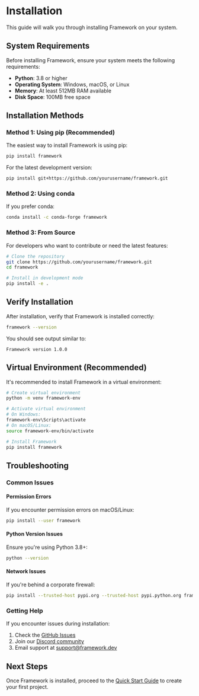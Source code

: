 # Installation

This guide will walk you through installing Framework on your system.

## System Requirements

Before installing Framework, ensure your system meets the following requirements:

- **Python**: 3.8 or higher
- **Operating System**: Windows, macOS, or Linux
- **Memory**: At least 512MB RAM available
- **Disk Space**: 100MB free space

## Installation Methods

### Method 1: Using pip (Recommended)

The easiest way to install Framework is using pip:

```bash
pip install framework
```

For the latest development version:

```bash
pip install git+https://github.com/yourusername/framework.git
```

### Method 2: Using conda

If you prefer conda:

```bash
conda install -c conda-forge framework
```

### Method 3: From Source

For developers who want to contribute or need the latest features:

```bash
# Clone the repository
git clone https://github.com/yourusername/framework.git
cd framework

# Install in development mode
pip install -e .
```

## Verify Installation

After installation, verify that Framework is installed correctly:

```bash
framework --version
```

You should see output similar to:

```
Framework version 1.0.0
```

## Virtual Environment (Recommended)

It's recommended to install Framework in a virtual environment:

```bash
# Create virtual environment
python -m venv framework-env

# Activate virtual environment
# On Windows:
framework-env\Scripts\activate
# On macOS/Linux:
source framework-env/bin/activate

# Install Framework
pip install framework
```

## Troubleshooting

### Common Issues

#### Permission Errors
If you encounter permission errors on macOS/Linux:

```bash
pip install --user framework
```

#### Python Version Issues
Ensure you're using Python 3.8+:

```bash
python --version
```

#### Network Issues
If you're behind a corporate firewall:

```bash
pip install --trusted-host pypi.org --trusted-host pypi.python.org framework
```

### Getting Help

If you encounter issues during installation:

1. Check the [GitHub Issues](https://github.com/yourusername/framework/issues)
2. Join our [Discord community](https://discord.gg/framework)
3. Email support at support@framework.dev

## Next Steps

Once Framework is installed, proceed to the [Quick Start Guide](quick-start.md) to create your first project.

